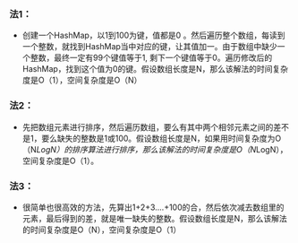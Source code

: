 ### 法1：
- 创建一个HashMap，以1到100为键，值都是0 。然后遍历整个数组，每读到一个整数，就找到HashMap当中对应的键，让其值加一。由于数组中缺少一个整数，最终一定有99个键值等于1, 剩下一个键值等于0。遍历修改后的HashMap，找到这个值为0的键。假设数组长度是N，那么该解法的时间复杂度是O（1），空间复杂度是O（N）

### 法2：
- 先把数组元素进行排序，然后遍历数组，要么有其中两个相邻元素之间的差不是1，要么缺失的整数是1或100。假设数组长度是N，如果用时间复杂度为O（N*LogN）的排序算法进行排序，那么该解法的时间复杂度是O（N*LogN），空间复杂度是O（1）。

### 法3：
- 很简单也很高效的方法，先算出1+2+3....+100的合，然后依次减去数组里的元素，最后得到的差，就是唯一缺失的整数。假设数组长度是N，那么该解法的时间复杂度是O（N），空间复杂度是O（1）

